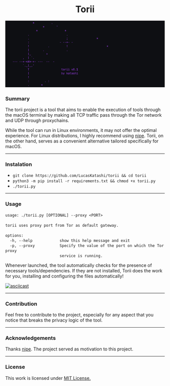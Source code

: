 <p align="center">
<h1 align="center"><b>Torii</b></h1>

<div align="center">
    <img src="./banner.png">
</div>

### Summary

The torii project is a tool that aims to enable the execution of tools through the macOS terminal by making all TCP traffic pass through the Tor network and UDP through proxychains.

While the tool can run in Linux environments, it may not offer the optimal experience. For Linux distributions, I highly recommend using [nipe](https://github.com/htrgouvea/nipe). Torii, on the other hand, serves as a convenient alternative tailored specifically for macOS.

---

### Instalation

- `git clone https://github.com/LucasKatashi/torii && cd torii`
- `python3 -m pip install -r requirements.txt && chmod +x torii.py`
- `./torii.py`

---

### Usage

```
usage: ./torii.py [OPTIONAL] --proxy <PORT>

torii uses proxy port from Tor as default gateway.

options:
  -h, --help            show this help message and exit
  -p, --proxy           Specify the value of the port on which the Tor proxy
                        service is running.
```

Whenever launched, the tool automatically checks for the presence of necessary tools/dependencies. If they are not installed, Torii does the work for you, installing and configuring the files automatically!

[![asciicast](https://asciinema.org/a/xqoZdnzsjXVfFTJBC5nbFXRpf.svg)](https://asciinema.org/a/xqoZdnzsjXVfFTJBC5nbFXRpf)

---

### Contribution

Feel free to contribute to the project, especially for any aspect that you notice that breaks the privacy logic of the tool.

---

### Acknowledgements

Thanks [nipe](https://github.com/htrgouvea/nipe). The project served as motivation to this project.

---

### License

This work is licensed under [MIT License.](/LICENSE.md)
